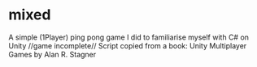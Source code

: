 # mixed
A simple (1Player) ping pong game I did to familiarise myself with C# on Unity 
//game incomplete//
Script copied from a book: Unity Multiplayer Games by Alan R. Stagner

